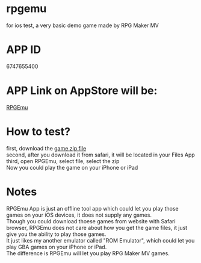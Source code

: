 # rpgemu
for ios test, a very basic demo game made by RPG Maker MV

# APP ID
6747655400

# APP Link on AppStore will be:
[RPGEmu](https://apps.apple.com/us/app/id6747655400)

# How to test?
first, download the [game zip file](https://github.com/gzqyl/rpgemu/releases/download/test/demo.zip)\
second, after you download it from safari, it will be located in your Files App\
third, open RPGEmu, select file, select the zip\
Now you could play the game on your iPhone or iPad

# Notes
RPGEmu App is just an offline tool app which could let you play those games on your iOS devices, it does not supply any games.\
Though you could download thoese games from website with Safari browser, RPGEmu does not care about how you get the game files, it just give you the ability to play those games.\
It just likes my another emulator called "ROM Emulator", which could let you play GBA games on your iPhone or iPad.\
The difference is RPGEmu will let you play RPG Maker MV games.